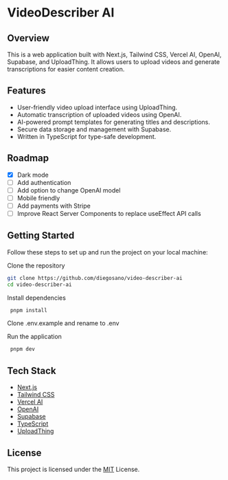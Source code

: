 # VideoDescriber AI

## Overview

This is a web application built with Next.js, Tailwind CSS, Vercel AI, OpenAI, Supabase, and UploadThing. It allows users to upload videos and generate transcriptions for easier content creation.

## Features

- User-friendly video upload interface using UploadThing.
- Automatic transcription of uploaded videos using OpenAI.
- AI-powered prompt templates for generating titles and descriptions.
- Secure data storage and management with Supabase.
- Written in TypeScript for type-safe development.

## Roadmap

- [x] Dark mode
- [ ] Add authentication
- [ ] Add option to change OpenAI model
- [ ] Mobile friendly
- [ ] Add payments with Stripe
- [ ] Improve React Server Components to replace useEffect API calls

## Getting Started

Follow these steps to set up and run the project on your local machine:

Clone the repository

   ```bash
   git clone https://github.com/diegosano/video-describer-ai
   cd video-describer-ai
   ```

Install dependencies

   ```bash
    pnpm install
   ```

Clone .env.example and rename to .env

Run the application

   ```bash
    pnpm dev
   ```

## Tech Stack

- [Next.js](https://nextjs.org/)
- [Tailwind CSS](https://tailwindcss.com/)
- [Vercel AI](https://sdk.vercel.ai/)
- [OpenAI](https://platform.openai.com/docs/api-reference)
- [Supabase](supabase.com/)
- [TypeScript](https://www.typescriptlang.org/)
- [UploadThing](uploadthing.com/)

## License

This project is licensed under the [MIT](/LICENSE) License.
